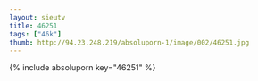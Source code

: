 ```yaml
--- 
layout: sieutv
title: 46251
tags: ["46k"]
thumb: http://94.23.248.219/absoluporn-1/image/002/46251.jpg
---
```

{% include absoluporn key="46251" %} 
